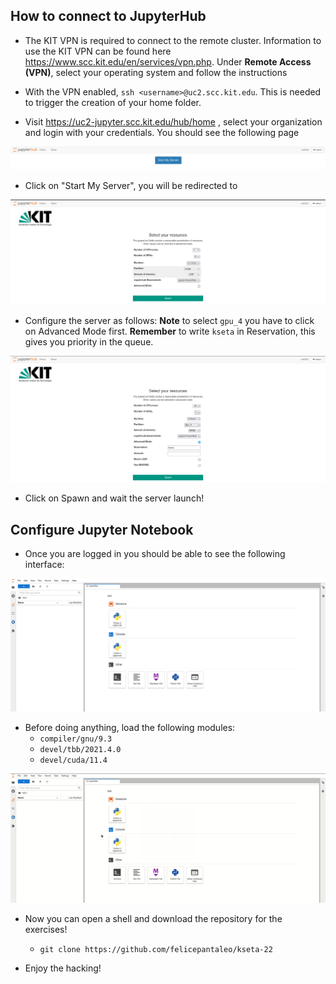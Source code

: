 ## How to connect to JupyterHub

- The KIT VPN is required to connect to the remote cluster. Information to use the KIT VPN can be found here https://www.scc.kit.edu/en/services/vpn.php. Under **Remote Access (VPN)**, select your operating system and follow the instructions

 - With the VPN enabled, ```ssh <username>@uc2.scc.kit.edu```. This is needed to trigger the creation of your home folder.

 - Visit https://uc2-jupyter.scc.kit.edu/hub/home , select your organization and login with your credentials. You should see the following page

 ![start_server.png](start_server.png) 

 - Click on "Start My Server", you will be redirected to 

 ![](server_conf.png)

 - Configure the server as follows: **Note** to select ```gpu_4``` you have to click on Advanced Mode first. **Remember** to write ```kseta``` in Reservation, this gives you priority in the queue.

 ![](server_configured.png)

<div style="page-break-after: always; break-after: page;"></div>

 - Click on Spawn and wait the server launch!  



## Configure Jupyter Notebook 
 - Once you are logged in you should be able to see the following interface:

 ![](jupy_start.png)

- Before doing anything, load the following modules:
    - ``` compiler/gnu/9.3 ```
    -  ```devel/tbb/2021.4.0```
    - ```devel/cuda/11.4```

![](./jupy-modules.gif)

- Now you can open a shell and download the repository for the exercises! 
    - ```git clone https://github.com/felicepantaleo/kseta-22```

- Enjoy the hacking! 